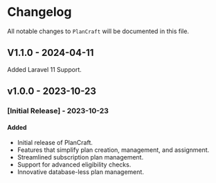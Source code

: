 # Changelog

All notable changes to `PlanCraft` will be documented in this file.

## V1.1.0 - 2024-04-11

Added Laravel 11 Support.

## v1.0.0 - 2023-10-23

### [Initial Release] - 2023-10-23

#### Added

- Initial release of PlanCraft.
- Features that simplify plan creation, management, and assignment.
- Streamlined subscription plan management.
- Support for advanced eligibility checks.
- Innovative database-less plan management.
